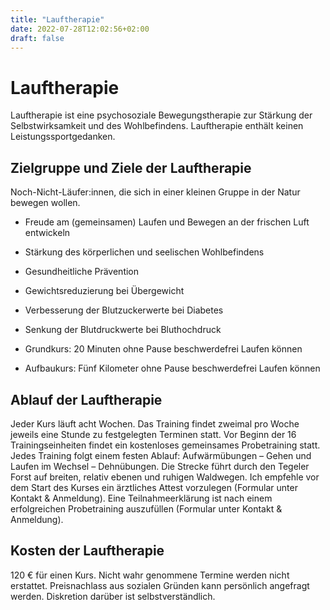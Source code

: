 ```yaml
---
title: "Lauftherapie"
date: 2022-07-28T12:02:56+02:00
draft: false
---
```


# Lauftherapie

Lauftherapie ist eine psychosoziale Bewegungstherapie zur Stärkung der Selbstwirksamkeit und des Wohlbefindens. Lauftherapie enthält keinen Leistungssportgedanken.


## Zielgruppe und Ziele der Lauftherapie

Noch-Nicht-Läufer:innen, die sich in einer kleinen Gruppe in der Natur bewegen wollen.

* Freude am (gemeinsamen) Laufen und Bewegen an der frischen Luft entwickeln 
    
* Stärkung des körperlichen und seelischen Wohlbefindens

* Gesundheitliche Prävention

* Gewichtsreduzierung bei Übergewicht

* Verbesserung der Blutzuckerwerte bei Diabetes

* Senkung der Blutdruckwerte bei Bluthochdruck

* Grundkurs: 20 Minuten ohne Pause beschwerdefrei Laufen können
      
* Aufbaukurs: Fünf Kilometer ohne Pause beschwerdefrei Laufen können


## Ablauf der Lauftherapie

Jeder Kurs läuft acht Wochen. Das Training findet zweimal pro Woche jeweils eine Stunde zu festgelegten Terminen statt. Vor Beginn der 16 Trainingseinheiten findet ein kostenloses gemeinsames Probetraining statt. Jedes Training folgt einem festen Ablauf: Aufwärmübungen – Gehen und Laufen im Wechsel – Dehnübungen. Die Strecke führt durch den Tegeler Forst auf breiten, relativ ebenen und ruhigen Waldwegen. Ich empfehle vor dem Start des Kurses ein ärztliches Attest vorzulegen (Formular unter Kontakt & Anmeldung). Eine Teilnahmeerklärung ist nach einem erfolgreichen Probetraining auszufüllen (Formular unter Kontakt & Anmeldung).


## Kosten der Lauftherapie

120 € für einen Kurs. Nicht wahr genommene Termine werden nicht erstattet. Preisnachlass aus sozialen Gründen kann persönlich angefragt werden. Diskretion darüber ist selbstverständlich.
